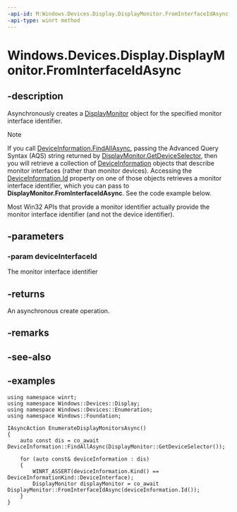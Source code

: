 ```yaml
---
-api-id: M:Windows.Devices.Display.DisplayMonitor.FromInterfaceIdAsync(System.String)
-api-type: winrt method
---
```


<!-- Method syntax.
public IAsyncOperation<DisplayMonitor> DisplayMonitor.FromInterfaceIdAsync(String deviceInterfaceId)
-->

# Windows.Devices.Display.DisplayMonitor.FromInterfaceIdAsync

## -description
Asynchronously creates a [DisplayMonitor](displaymonitor.md) object for the specified monitor interface identifier.


> [!NOTE]
> If you call [DeviceInformation.FindAllAsync](../windows.devices.enumeration/deviceinformation_findallasync_1257462890.md), passing the Advanced Query Syntax (AQS) string returned by [DisplayMonitor.GetDeviceSelector](displaymonitor_getdeviceselector_838466080.md), then you will retrieve a collection of  [DeviceInformation](../windows.devices.enumeration/deviceinformation.md) objects that describe monitor interfaces (rather than monitor devices). Accessing the [DeviceInformation.Id](../windows.devices.enumeration/deviceinformation_id.md) property on one of those objects retrieves a monitor interface identifier, which you can pass to **DisplayMonitor.FromInterfaceIdAsync**. See the code example below.
>
> Most Win32 APIs that provide a monitor identifier actually provide the monitor interface identifier (and not the device identifier).

## -parameters
### -param deviceInterfaceId
The monitor interface identifier

## -returns
An asynchronous create operation.

## -remarks

## -see-also

## -examples
```cppwinrt
using namespace winrt;
using namespace Windows::Devices::Display;
using namespace Windows::Devices::Enumeration;
using namespace Windows::Foundation;

IAsyncAction EnumerateDisplayMonitorsAsync()
{
    auto const dis = co_await DeviceInformation::FindAllAsync(DisplayMonitor::GetDeviceSelector());

    for (auto const& deviceInformation : dis)
    {
		WINRT_ASSERT(deviceInformation.Kind() == DeviceInformationKind::DeviceInterface);
        DisplayMonitor displayMonitor = co_await DisplayMonitor::FromInterfaceIdAsync(deviceInformation.Id());
    }
}
```